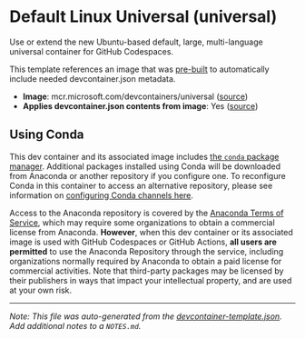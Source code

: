 
# Default Linux Universal (universal)

Use or extend the new Ubuntu-based default, large, multi-language universal container for GitHub Codespaces.



This template references an image that was [pre-built](https://containers.dev/implementors/reference/#prebuilding) to automatically include needed devcontainer.json metadata.

* **Image**: mcr.microsoft.com/devcontainers/universal ([source](https://github.com/devcontainers/images/tree/main/src/universal))
* **Applies devcontainer.json contents from image**: Yes ([source](https://github.com/devcontainers/images/blob/main/src/universal/.devcontainer/devcontainer.json))

## Using Conda

This dev container and its associated image includes [the `conda` package manager](https://aka.ms/vscode-remote/conda/about). Additional packages installed using Conda will be downloaded from Anaconda or another repository if you configure one. To reconfigure Conda in this container to access an alternative repository, please see information on [configuring Conda channels here](https://aka.ms/vscode-remote/conda/channel-setup).

Access to the Anaconda repository is covered by the [Anaconda Terms of Service](https://aka.ms/vscode-remote/conda/terms), which may require some organizations to obtain a commercial license from Anaconda. **However**, when this dev container or its associated image is used with GitHub Codespaces or GitHub Actions, **all users are permitted** to use the Anaconda Repository through the service, including organizations normally required by Anaconda to obtain a paid license for commercial activities. Note that third-party packages may be licensed by their publishers in ways that impact your intellectual property, and are used at your own risk.

---

_Note: This file was auto-generated from the [devcontainer-template.json](https://github.com/bolin1212/templates/blob/main/src/universal/devcontainer-template.json).  Add additional notes to a `NOTES.md`._
